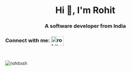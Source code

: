 <h1 align="center">Hi 👋, I'm Rohit</h1>
<h3 align="center">A software developer from India</h3>

<h3 align="left">Connect with me: <a href="https://linkedin.com/in/rohitxsh" target="blank"><img align="center" src="https://raw.githubusercontent.com/rahuldkjain/github-profile-readme-generator/master/src/images/icons/Social/linked-in-alt.svg" alt="rohitxsh" height="30" width="40" /></a></h3>

<br>

<p><img align="center" src="https://github-readme-stats.vercel.app/api/top-langs?username=rohitxsh&show_icons=true&locale=en&layout=compact" alt="rohitxsh" /></p>
